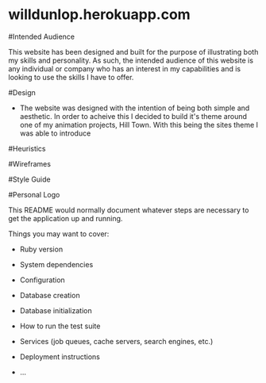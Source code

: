 # willdunlop.herokuapp.com

#Intended Audience

This website has been designed and built for the purpose of illustrating both my skills and personality. As such, the intended audience of this website is any individual or company who has an interest in my capabilities and is looking to use the skills I have to offer.

#Design

- The website was designed with the intention of being both simple and aesthetic. In order to acheive this I decided to build it's theme around one of my animation projects, Hill Town. With this being the sites theme I was able to introduce 

#Heuristics

#Wireframes

#Style Guide

#Personal Logo

This README would normally document whatever steps are necessary to get the
application up and running.

Things you may want to cover:

* Ruby version

* System dependencies

* Configuration

* Database creation

* Database initialization

* How to run the test suite

* Services (job queues, cache servers, search engines, etc.)

* Deployment instructions

* ...
